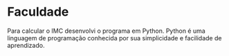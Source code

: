 # Faculdade
Para calcular o IMC desenvolvi o programa em Python. 
Python é uma linguagem de programação conhecida por sua simplicidade e facilidade de aprendizado. 
